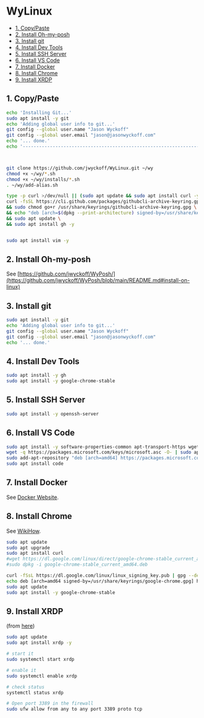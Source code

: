 # WyLinux <!-- omit in toc -->

- [1. Copy/Paste](#1-copypaste)
- [2. Install Oh-my-posh](#2-install-oh-my-posh)
- [3. Install git](#3-install-git)
- [4. Install Dev Tools](#4-install-dev-tools)
- [5. Install SSH Server](#5-install-ssh-server)
- [6. Install VS Code](#6-install-vs-code)
- [7. Install Docker](#7-install-docker)
- [8. Install Chrome](#8-install-chrome)
- [9. Install XRDP](#9-install-xrdp)



## 1. Copy/Paste
``` bash
echo 'Installing Git...'
sudo apt install -y git
echo 'Adding global user info to git...'
git config --global user.name "Jason Wyckoff"
git config --global user.email "jason@jasonwyckoff.com"
echo '... done.'
echo '-------------------------------------------------------------------'



git clone https://github.com/jwyckoff/WyLinux.git ~/wy
chmod +x ~/wy/*.sh
chmod +x ~/wy/installs/*.sh
. ~/wy/add-alias.sh

```

``` bash
type -p curl >/dev/null || (sudo apt update && sudo apt install curl -y)
curl -fsSL https://cli.github.com/packages/githubcli-archive-keyring.gpg | sudo dd of=/usr/share/keyrings/githubcli-archive-keyring.gpg \
&& sudo chmod go+r /usr/share/keyrings/githubcli-archive-keyring.gpg \
&& echo "deb [arch=$(dpkg --print-architecture) signed-by=/usr/share/keyrings/githubcli-archive-keyring.gpg] https://cli.github.com/packages stable main" | sudo tee /etc/apt/sources.list.d/github-cli.list > /dev/null \
&& sudo apt update \
&& sudo apt install gh -y


sudo apt install vim -y 
```

## 2. Install Oh-my-posh

See [https://github.com/jwyckoff/WyPosh/](https://github.com/jwyckoff/WyPosh/blob/main/README.md#install-on-linux)

## 3. Install git

``` bash
sudo apt install -y git
echo 'Adding global user info to git...'
git config --global user.name "Jason Wyckoff"
git config --global user.email "jason@jasonwyckoff.com"
echo '... done.'
```
## 4. Install Dev Tools

``` bash
sudo apt install -y gh
sudo apt install -y google-chrome-stable
```

## 5. Install SSH Server

``` bash
sudo apt install -y openssh-server
```

## 6. Install VS Code

``` bash
sudo apt install -y software-properties-common apt-transport-https wget
wget -q https://packages.microsoft.com/keys/microsoft.asc -O- | sudo apt-key add -
sudo add-apt-repository "deb [arch=amd64] https://packages.microsoft.com/repos/vscode stable main"
sudo apt install code
```

## 7. Install Docker

See [Docker Website](https://docs.docker.com/engine/install/ubuntu/#set-up-the-repository).

## 8. Install Chrome

See [WikiHow](https://www.wikihow.com/Install-Google-Chrome-Using-Terminal-on-Linux).

``` bash
sudo apt update
sudo apt upgrade
sudo apt install curl
#wget https://dl.google.com/linux/direct/google-chrome-stable_current_amd64.deb
#sudo dpkg -i google-chrome-stable_current_amd64.deb

curl -fSsL https://dl.google.com/linux/linux_signing_key.pub | gpg --dearmor | sudo tee /usr/share/keyrings/google-chrome.gpg > /dev/null
echo deb [arch=amd64 signed-by=/usr/share/keyrings/google-chrome.gpg] http://dl.google.com/linux/chrome/deb/ stable main | sudo tee /etc/apt/sources.list.d/google-chrome.list
sudo apt update
sudo apt install -y google-chrome-stable

```


## 9. Install XRDP
(from [here](https://linux.how2shout.com/ubuntu-22-04-remote-desktop-access-from-windows-11-or-10/#:~:text=Connect%20Ubuntu%2022.,-o4%20remotely%20using&text=There%20type%20%E2%80%9CRemote%20Desktop%20Connection,on%20the%20%E2%80%9CConnect%E2%80%9D%20button.))
``` bash
sudo apt update
sudo apt install xrdp -y

# start it
sudo systemctl start xrdp

# enable it
sudo systemctl enable xrdp

# check status
systemctl status xrdp

# Open port 3389 in the firewall
sudo ufw allow from any to any port 3389 proto tcp

```
